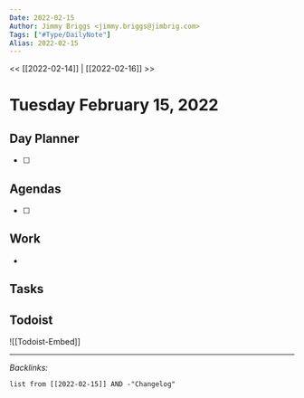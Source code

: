 ```yaml
---
Date: 2022-02-15
Author: Jimmy Briggs <jimmy.briggs@jimbrig.com>
Tags: ["#Type/DailyNote"]
Alias: 2022-02-15
---
```


<< [[2022-02-14]] | [[2022-02-16]] >>

# Tuesday February 15, 2022

## Day Planner

- [ ] 

## Agendas

- [ ] 

## Work

- 

## Tasks

## Todoist

![[Todoist-Embed]]

***

*Backlinks:*

```dataview
list from [[2022-02-15]] AND -"Changelog"
```
